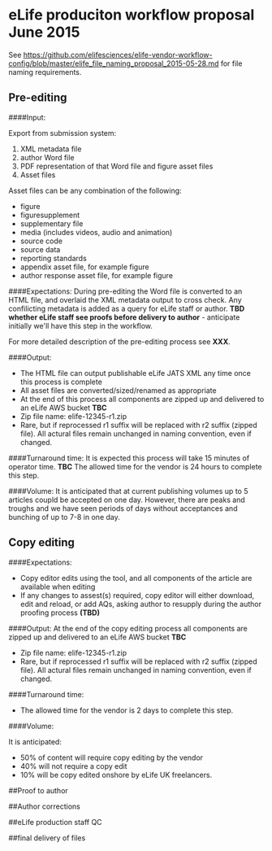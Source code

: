 # eLife produciton workflow proposal June 2015

See <https://github.com/elifesciences/elife-vendor-workflow-config/blob/master/elife_file_naming_proposal_2015-05-28.md>
for file naming requirements.


## Pre-editing

####Input:

Export from submission system:

1. XML metadata file
2. author Word file
3. PDF representation of that Word file and figure asset files
4. Asset files

Asset files can be any combination of the following: 

- figure 
- figuresupplement 
- supplementary file 
- media (includes videos, audio and animation) 
- source code 
- source data 
- reporting standards 
- appendix asset file, for example figure
- author response asset file, for example figure

####Expectations:
During pre-editing the Word file is converted to an HTML file, and overlaid the XML metadata output to cross check. Any confilicting metadata is added as a query for eLife staff or author. **TBD whether eLife staff see proofs before delivery to author** - anticipate initially we'll have this step in the workflow.

For more detailed description of the pre-editing process see **XXX**.

####Output:

- The HTML file can output publishable eLife JATS XML any time once this process is complete
- All asset files are converted/sized/renamed as appropriate
- At the end of this process all components are zipped up and delivered to an eLife AWS bucket **TBC**
- Zip file name: elife-12345-r1.zip
- Rare, but if reprocessed r1 suffix will be replaced with r2 suffix (zipped file). All actural files remain unchanged in naming convention, even if changed.

####Turnaround time:
It is expected this process will take 15 minutes of operator time. **TBC**
The allowed time for the vendor is 24 hours to complete this step.

####Volume:
It is anticipated that at current publishing volumes up to 5 articles coupld be accepted on one day. However, there are peaks and troughs and we have seen periods of days without acceptances and bunching of up to 7-8 in one day.

## Copy editing

####Expectations:

- Copy editor edits using the tool, and all components of the article are available when editing
- If any changes  to assest(s) required, copy editor will either download, edit and reload, or add  AQs, asking author to resupply during the author proofing process **(TBD)**

####Output:
At the end of the copy editing process all components are zipped up and delivered to an eLife AWS bucket **TBC**

- Zip file name: elife-12345-r1.zip
- Rare, but if reprocessed r1 suffix will be replaced with r2 suffix (zipped file). All actural files remain unchanged in naming convention, even if changed.

####Turnaround time:

- The allowed time for the vendor is 2 days to complete this step.

####Volume:

It is anticipated:

- 50% of content will require copy editing by the vendor
- 40% will not require a copy edit
- 10% will be copy edited onshore by eLife UK freelancers.

##Proof to author



##Author corrections

##eLife production staff QC

##final delivery of files

